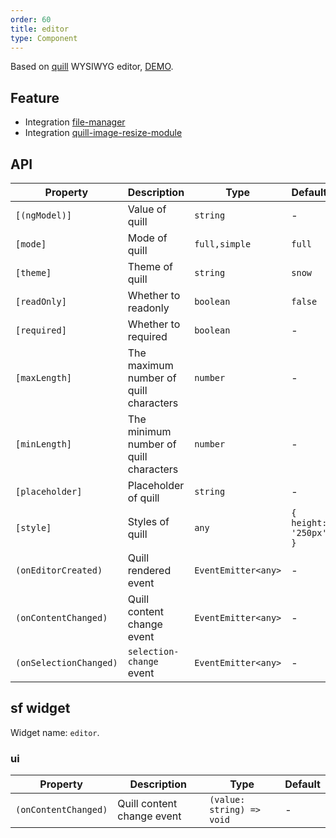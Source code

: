```yaml
---
order: 60
title: editor
type: Component
---
```


Based on [quill](https://github.com/quilljs/quill) WYSIWYG editor, [DEMO](https://preview.ng-alain.com/pro/#/ec/ware/edit/10001).

## Feature

- Integration [file-manager](file-manager)
- Integration [quill-image-resize-module](https://github.com/kensnyder/quill-image-resize-module)

## API

| Property               | Description                            | Type                | Default               |
| ---------------------- | -------------------------------------- | ------------------- | --------------------- |
| `[(ngModel)]`          | Value of quill                         | `string`            | -                     |
| `[mode]`               | Mode of quill                          | `full,simple`       | `full`                |
| `[theme]`              | Theme of quill                         | `string`            | `snow`                |
| `[readOnly]`           | Whether to readonly                    | `boolean`           | `false`               |
| `[required]`           | Whether to required                    | `boolean`           | -                     |
| `[maxLength]`          | The maximum number of quill characters | `number`            | -                     |
| `[minLength]`          | The minimum number of quill characters | `number`            | -                     |
| `[placeholder]`        | Placeholder of quill                   | `string`            | -                     |
| `[style]`              | Styles of quill                        | `any`               | `{ height: '250px' }` |
| `(onEditorCreated)`    | Quill rendered event                   | `EventEmitter<any>` | -                     |
| `(onContentChanged)`   | Quill content change event             | `EventEmitter<any>` | -                     |
| `(onSelectionChanged)` | `selection-change` event               | `EventEmitter<any>` | -                     |

## sf widget

Widget name: `editor`.

### ui

| Property             | Description                | Type                      | Default |
| -------------------- | -------------------------- | ------------------------- | ------- |
| `(onContentChanged)` | Quill content change event | `(value: string) => void` | -       |
